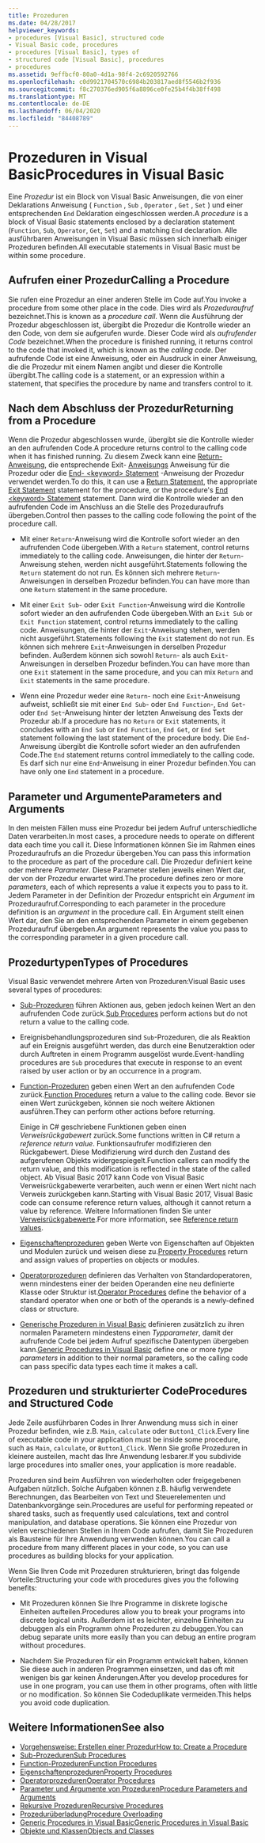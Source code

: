 ```yaml
---
title: Prozeduren
ms.date: 04/28/2017
helpviewer_keywords:
- procedures [Visual Basic], structured code
- Visual Basic code, procedures
- procedures [Visual Basic], types of
- structured code [Visual Basic], procedures
- procedures
ms.assetid: 9effbcf0-80a0-4d1a-98f4-2c6920592766
ms.openlocfilehash: c0d9921704570c6984b203817aed8f5546b2f936
ms.sourcegitcommit: f8c270376ed905f6a8896ce0fe25b4f4b38ff498
ms.translationtype: MT
ms.contentlocale: de-DE
ms.lasthandoff: 06/04/2020
ms.locfileid: "84408789"
---
```

# <a name="procedures-in-visual-basic"></a><span data-ttu-id="480f2-102">Prozeduren in Visual Basic</span><span class="sxs-lookup"><span data-stu-id="480f2-102">Procedures in Visual Basic</span></span>
<span data-ttu-id="480f2-103">Eine *Prozedur* ist ein Block von Visual Basic Anweisungen, die von einer Deklarations Anweisung ( `Function` , `Sub` , `Operator` , `Get` , `Set` ) und einer entsprechenden `End` Deklaration eingeschlossen werden.</span><span class="sxs-lookup"><span data-stu-id="480f2-103">A *procedure* is a block of Visual Basic statements enclosed by a declaration statement (`Function`, `Sub`, `Operator`, `Get`, `Set`) and a matching `End` declaration.</span></span> <span data-ttu-id="480f2-104">Alle ausführbaren Anweisungen in Visual Basic müssen sich innerhalb einiger Prozeduren befinden.</span><span class="sxs-lookup"><span data-stu-id="480f2-104">All executable statements in Visual Basic must be within some procedure.</span></span>  
  
## <a name="calling-a-procedure"></a><span data-ttu-id="480f2-105">Aufrufen einer Prozedur</span><span class="sxs-lookup"><span data-stu-id="480f2-105">Calling a Procedure</span></span>  
 <span data-ttu-id="480f2-106">Sie rufen eine Prozedur an einer anderen Stelle im Code auf.</span><span class="sxs-lookup"><span data-stu-id="480f2-106">You invoke a procedure from some other place in the code.</span></span> <span data-ttu-id="480f2-107">Dies wird als *Prozeduraufruf* bezeichnet.</span><span class="sxs-lookup"><span data-stu-id="480f2-107">This is known as a *procedure call*.</span></span> <span data-ttu-id="480f2-108">Wenn die Ausführung der Prozedur abgeschlossen ist, übergibt die Prozedur die Kontrolle wieder an den Code, von dem sie aufgerufen wurde. Dieser Code wird als *aufrufender Code* bezeichnet.</span><span class="sxs-lookup"><span data-stu-id="480f2-108">When the procedure is finished running, it returns control to the code that invoked it, which is known as the *calling code*.</span></span> <span data-ttu-id="480f2-109">Der aufrufende Code ist eine Anweisung, oder ein Ausdruck in einer Anweisung, die die Prozedur mit einem Namen angibt und dieser die Kontrolle übergibt.</span><span class="sxs-lookup"><span data-stu-id="480f2-109">The calling code is a statement, or an expression within a statement, that specifies the procedure by name and transfers control to it.</span></span>  
  
## <a name="returning-from-a-procedure"></a><span data-ttu-id="480f2-110">Nach dem Abschluss der Prozedur</span><span class="sxs-lookup"><span data-stu-id="480f2-110">Returning from a Procedure</span></span>  
 <span data-ttu-id="480f2-111">Wenn die Prozedur abgeschlossen wurde, übergibt sie die Kontrolle wieder an den aufrufenden Code.</span><span class="sxs-lookup"><span data-stu-id="480f2-111">A procedure returns control to the calling code when it has finished running.</span></span> <span data-ttu-id="480f2-112">Zu diesem Zweck kann eine [Return-Anweisung](../../../language-reference/statements/return-statement.md), die entsprechende Exit- [Anweisungs](../../../language-reference/statements/exit-statement.md) Anweisung für die Prozedur oder die [End- \<keyword> Statement](../../../language-reference/statements/end-keyword-statement.md) -Anweisung der Prozedur verwendet werden.</span><span class="sxs-lookup"><span data-stu-id="480f2-112">To do this, it can use a [Return Statement](../../../language-reference/statements/return-statement.md), the appropriate [Exit Statement](../../../language-reference/statements/exit-statement.md) statement for the procedure, or the procedure's [End \<keyword> Statement](../../../language-reference/statements/end-keyword-statement.md) statement.</span></span> <span data-ttu-id="480f2-113">Dann wird die Kontrolle wieder an den aufrufenden Code im Anschluss an die Stelle des Prozeduraufrufs übergeben.</span><span class="sxs-lookup"><span data-stu-id="480f2-113">Control then passes to the calling code following the point of the procedure call.</span></span>  
  
- <span data-ttu-id="480f2-114">Mit einer `Return`-Anweisung wird die Kontrolle sofort wieder an den aufrufenden Code übergeben.</span><span class="sxs-lookup"><span data-stu-id="480f2-114">With a `Return` statement, control returns immediately to the calling code.</span></span> <span data-ttu-id="480f2-115">Anweisungen, die hinter der `Return`-Anweisung stehen, werden nicht ausgeführt.</span><span class="sxs-lookup"><span data-stu-id="480f2-115">Statements following the `Return` statement do not run.</span></span> <span data-ttu-id="480f2-116">Es können sich mehrere `Return`-Anweisungen in derselben Prozedur befinden.</span><span class="sxs-lookup"><span data-stu-id="480f2-116">You can have more than one `Return` statement in the same procedure.</span></span>  
  
- <span data-ttu-id="480f2-117">Mit einer `Exit Sub`- oder `Exit Function`-Anweisung wird die Kontrolle sofort wieder an den aufrufenden Code übergeben.</span><span class="sxs-lookup"><span data-stu-id="480f2-117">With an `Exit Sub` or `Exit Function` statement, control returns immediately to the calling code.</span></span> <span data-ttu-id="480f2-118">Anweisungen, die hinter der `Exit`-Anweisung stehen, werden nicht ausgeführt.</span><span class="sxs-lookup"><span data-stu-id="480f2-118">Statements following the `Exit` statement do not run.</span></span> <span data-ttu-id="480f2-119">Es können sich mehrere `Exit`-Anweisungen in derselben Prozedur befinden. Außerdem können sich sowohl `Return`- als auch `Exit`-Anweisungen in derselben Prozedur befinden.</span><span class="sxs-lookup"><span data-stu-id="480f2-119">You can have more than one `Exit` statement in the same procedure, and you can mix `Return` and `Exit` statements in the same procedure.</span></span>  
  
- <span data-ttu-id="480f2-120">Wenn eine Prozedur weder eine `Return`- noch eine `Exit`-Anweisung aufweist, schließt sie mit einer `End Sub`- oder `End Function`-, `End Get`- oder `End Set`-Anweisung hinter der letzten Anweisung des Texts der Prozedur ab.</span><span class="sxs-lookup"><span data-stu-id="480f2-120">If a procedure has no `Return` or `Exit` statements, it concludes with an `End Sub` or `End Function`, `End Get`, or `End Set` statement following the last statement of the procedure body.</span></span> <span data-ttu-id="480f2-121">Die `End`-Anweisung übergibt die Kontrolle sofort wieder an den aufrufenden Code.</span><span class="sxs-lookup"><span data-stu-id="480f2-121">The `End` statement returns control immediately to the calling code.</span></span> <span data-ttu-id="480f2-122">Es darf sich nur eine `End`-Anweisung in einer Prozedur befinden.</span><span class="sxs-lookup"><span data-stu-id="480f2-122">You can have only one `End` statement in a procedure.</span></span>  
  
## <a name="parameters-and-arguments"></a><span data-ttu-id="480f2-123">Parameter und Argumente</span><span class="sxs-lookup"><span data-stu-id="480f2-123">Parameters and Arguments</span></span>  
 <span data-ttu-id="480f2-124">In den meisten Fällen muss eine Prozedur bei jedem Aufruf unterschiedliche Daten verarbeiten.</span><span class="sxs-lookup"><span data-stu-id="480f2-124">In most cases, a procedure needs to operate on different data each time you call it.</span></span> <span data-ttu-id="480f2-125">Diese Informationen können Sie im Rahmen eines Prozeduraufrufs an die Prozedur übergeben.</span><span class="sxs-lookup"><span data-stu-id="480f2-125">You can pass this information to the procedure as part of the procedure call.</span></span> <span data-ttu-id="480f2-126">Die Prozedur definiert keine oder mehrere *Parameter*. Diese Parameter stellen jeweils einen Wert dar, der von der Prozedur erwartet wird.</span><span class="sxs-lookup"><span data-stu-id="480f2-126">The procedure defines zero or more *parameters*, each of which represents a value it expects you to pass to it.</span></span> <span data-ttu-id="480f2-127">Jedem Parameter in der Definition der Prozedur entspricht ein *Argument* im Prozeduraufruf.</span><span class="sxs-lookup"><span data-stu-id="480f2-127">Corresponding to each parameter in the procedure definition is an *argument* in the procedure call.</span></span> <span data-ttu-id="480f2-128">Ein Argument stellt einen Wert dar, den Sie an den entsprechenden Parameter in einem gegebenen Prozeduraufruf übergeben.</span><span class="sxs-lookup"><span data-stu-id="480f2-128">An argument represents the value you pass to the corresponding parameter in a given procedure call.</span></span>  
  
## <a name="types-of-procedures"></a><span data-ttu-id="480f2-129">Prozedurtypen</span><span class="sxs-lookup"><span data-stu-id="480f2-129">Types of Procedures</span></span>  
 <span data-ttu-id="480f2-130">Visual Basic verwendet mehrere Arten von Prozeduren:</span><span class="sxs-lookup"><span data-stu-id="480f2-130">Visual Basic uses several types of procedures:</span></span>  
  
- <span data-ttu-id="480f2-131">[Sub-Prozeduren](./sub-procedures.md) führen Aktionen aus, geben jedoch keinen Wert an den aufrufenden Code zurück.</span><span class="sxs-lookup"><span data-stu-id="480f2-131">[Sub Procedures](./sub-procedures.md) perform actions but do not return a value to the calling code.</span></span>  
  
- <span data-ttu-id="480f2-132">Ereignisbehandlungsprozeduren sind `Sub`-Prozeduren, die als Reaktion auf ein Ereignis ausgeführt werden, das durch eine Benutzeraktion oder durch Auftreten in einem Programm ausgelöst wurde.</span><span class="sxs-lookup"><span data-stu-id="480f2-132">Event-handling procedures are `Sub` procedures that execute in response to an event raised by user action or by an occurrence in a program.</span></span>  
  
- <span data-ttu-id="480f2-133">[Function-Prozeduren](./function-procedures.md) geben einen Wert an den aufrufenden Code zurück.</span><span class="sxs-lookup"><span data-stu-id="480f2-133">[Function Procedures](./function-procedures.md) return a value to the calling code.</span></span> <span data-ttu-id="480f2-134">Bevor sie einen Wert zurückgeben, können sie noch weitere Aktionen ausführen.</span><span class="sxs-lookup"><span data-stu-id="480f2-134">They can perform other actions before returning.</span></span>

    <span data-ttu-id="480f2-135">Einige in C# geschriebene Funktionen geben einen *Verweisrückgabewert* zurück.</span><span class="sxs-lookup"><span data-stu-id="480f2-135">Some functions written in C# return a *reference return value*.</span></span> <span data-ttu-id="480f2-136">Funktionsaufrufer modifizieren den Rückgabewert. Diese Modifizierung wird durch den Zustand des aufgerufenen Objekts widergespiegelt.</span><span class="sxs-lookup"><span data-stu-id="480f2-136">Function callers can modify the return value, and this modification is reflected in the state of the called object.</span></span> <span data-ttu-id="480f2-137">Ab Visual Basic 2017 kann Code von Visual Basic Verweisrückgabewerte verarbeiten, auch wenn er einen Wert nicht nach Verweis zurückgeben kann.</span><span class="sxs-lookup"><span data-stu-id="480f2-137">Starting with Visual Basic 2017, Visual Basic code can consume reference return values, although it cannot return a value by reference.</span></span> <span data-ttu-id="480f2-138">Weitere Informationen finden Sie unter [Verweisrückgabewerte](ref-return-values.md).</span><span class="sxs-lookup"><span data-stu-id="480f2-138">For more information, see [Reference return values](ref-return-values.md).</span></span>
  
- <span data-ttu-id="480f2-139">[Eigenschaftenprozeduren](./property-procedures.md) geben Werte von Eigenschaften auf Objekten und Modulen zurück und weisen diese zu.</span><span class="sxs-lookup"><span data-stu-id="480f2-139">[Property Procedures](./property-procedures.md) return and assign values of properties on objects or modules.</span></span>  
  
- <span data-ttu-id="480f2-140">[Operatorprozeduren](./operator-procedures.md) definieren das Verhalten von Standardoperatoren, wenn mindestens einer der beiden Operanden eine neu definierte Klasse oder Struktur ist.</span><span class="sxs-lookup"><span data-stu-id="480f2-140">[Operator Procedures](./operator-procedures.md) define the behavior of a standard operator when one or both of the operands is a newly-defined class or structure.</span></span>  
  
- <span data-ttu-id="480f2-141">[Generische Prozeduren in Visual Basic](../data-types/generic-procedures.md) definieren zusätzlich zu ihren normalen Parametern mindestens einen *Typparameter*, damit der aufrufende Code bei jedem Aufruf spezifische Datentypen übergeben kann.</span><span class="sxs-lookup"><span data-stu-id="480f2-141">[Generic Procedures in Visual Basic](../data-types/generic-procedures.md) define one or more *type parameters* in addition to their normal parameters, so the calling code can pass specific data types each time it makes a call.</span></span>  
  
## <a name="procedures-and-structured-code"></a><span data-ttu-id="480f2-142">Prozeduren und strukturierter Code</span><span class="sxs-lookup"><span data-stu-id="480f2-142">Procedures and Structured Code</span></span>  
 <span data-ttu-id="480f2-143">Jede Zeile ausführbaren Codes in Ihrer Anwendung muss sich in einer Prozedur befinden, wie z.B. `Main`, `calculate` oder `Button1_Click`.</span><span class="sxs-lookup"><span data-stu-id="480f2-143">Every line of executable code in your application must be inside some procedure, such as `Main`, `calculate`, or `Button1_Click`.</span></span> <span data-ttu-id="480f2-144">Wenn Sie große Prozeduren in kleinere austeilen, macht das Ihre Anwendung lesbarer.</span><span class="sxs-lookup"><span data-stu-id="480f2-144">If you subdivide large procedures into smaller ones, your application is more readable.</span></span>  
  
 <span data-ttu-id="480f2-145">Prozeduren sind beim Ausführen von wiederholten oder freigegebenen Aufgaben nützlich. Solche Aufgaben können z.B. häufig verwendete Berechnungen, das Bearbeiten von Text und Steuerelementen und Datenbankvorgänge sein.</span><span class="sxs-lookup"><span data-stu-id="480f2-145">Procedures are useful for performing repeated or shared tasks, such as frequently used calculations, text and control manipulation, and database operations.</span></span> <span data-ttu-id="480f2-146">Sie können eine Prozedur von vielen verschiedenen Stellen in Ihrem Code aufrufen, damit Sie Prozeduren als Bausteine für Ihre Anwendung verwenden können.</span><span class="sxs-lookup"><span data-stu-id="480f2-146">You can call a procedure from many different places in your code, so you can use procedures as building blocks for your application.</span></span>  
  
 <span data-ttu-id="480f2-147">Wenn Sie Ihren Code mit Prozeduren strukturieren, bringt das folgende Vorteile:</span><span class="sxs-lookup"><span data-stu-id="480f2-147">Structuring your code with procedures gives you the following benefits:</span></span>  
  
- <span data-ttu-id="480f2-148">Mit Prozeduren können Sie Ihre Programme in diskrete logische Einheiten aufteilen.</span><span class="sxs-lookup"><span data-stu-id="480f2-148">Procedures allow you to break your programs into discrete logical units.</span></span> <span data-ttu-id="480f2-149">Außerdem ist es leichter, einzelne Einheiten zu debuggen als ein Programm ohne Prozeduren zu debuggen.</span><span class="sxs-lookup"><span data-stu-id="480f2-149">You can debug separate units more easily than you can debug an entire program without procedures.</span></span>  
  
- <span data-ttu-id="480f2-150">Nachdem Sie Prozeduren für ein Programm entwickelt haben, können Sie diese auch in anderen Programmen einsetzen, und das oft mit wenigen bis gar keinen Änderungen.</span><span class="sxs-lookup"><span data-stu-id="480f2-150">After you develop procedures for use in one program, you can use them in other programs, often with little or no modification.</span></span> <span data-ttu-id="480f2-151">So können Sie Codeduplikate vermeiden.</span><span class="sxs-lookup"><span data-stu-id="480f2-151">This helps you avoid code duplication.</span></span>  
  
## <a name="see-also"></a><span data-ttu-id="480f2-152">Weitere Informationen</span><span class="sxs-lookup"><span data-stu-id="480f2-152">See also</span></span>

- [<span data-ttu-id="480f2-153">Vorgehensweise: Erstellen einer Prozedur</span><span class="sxs-lookup"><span data-stu-id="480f2-153">How to: Create a Procedure</span></span>](./how-to-create-a-procedure.md)
- [<span data-ttu-id="480f2-154">Sub-Prozeduren</span><span class="sxs-lookup"><span data-stu-id="480f2-154">Sub Procedures</span></span>](./sub-procedures.md)
- [<span data-ttu-id="480f2-155">Function-Prozeduren</span><span class="sxs-lookup"><span data-stu-id="480f2-155">Function Procedures</span></span>](./function-procedures.md)
- [<span data-ttu-id="480f2-156">Eigenschaftenprozeduren</span><span class="sxs-lookup"><span data-stu-id="480f2-156">Property Procedures</span></span>](./property-procedures.md)
- [<span data-ttu-id="480f2-157">Operatorprozeduren</span><span class="sxs-lookup"><span data-stu-id="480f2-157">Operator Procedures</span></span>](./operator-procedures.md)
- [<span data-ttu-id="480f2-158">Parameter und Argumente von Prozeduren</span><span class="sxs-lookup"><span data-stu-id="480f2-158">Procedure Parameters and Arguments</span></span>](./procedure-parameters-and-arguments.md)
- [<span data-ttu-id="480f2-159">Rekursive Prozeduren</span><span class="sxs-lookup"><span data-stu-id="480f2-159">Recursive Procedures</span></span>](./recursive-procedures.md)
- [<span data-ttu-id="480f2-160">Prozedurüberladung</span><span class="sxs-lookup"><span data-stu-id="480f2-160">Procedure Overloading</span></span>](./procedure-overloading.md)
- [<span data-ttu-id="480f2-161">Generic Procedures in Visual Basic</span><span class="sxs-lookup"><span data-stu-id="480f2-161">Generic Procedures in Visual Basic</span></span>](../data-types/generic-procedures.md)
- [<span data-ttu-id="480f2-162">Objekte und Klassen</span><span class="sxs-lookup"><span data-stu-id="480f2-162">Objects and Classes</span></span>](../objects-and-classes/index.md)
